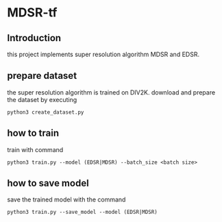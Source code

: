 # MDSR-tf

## Introduction

this project implements super resolution algorithm MDSR and EDSR.

## prepare dataset

the super resolution algorithm is trained on DIV2K. download and prepare the dataset by executing

```shell
python3 create_dataset.py
```

## how to train

train with command

```shell
python3 train.py --model (EDSR|MDSR) --batch_size <batch size>
```

## how to save model

save the trained model with the command

```shell
python3 train.py --save_model --model (EDSR|MDSR)
```


